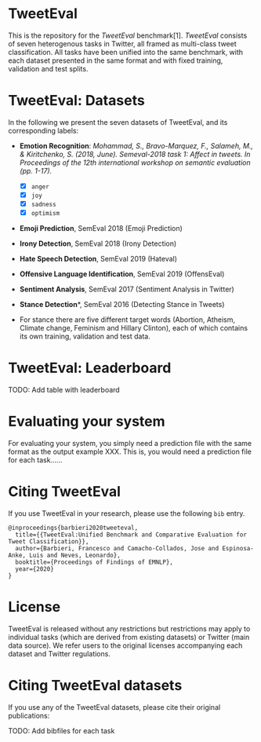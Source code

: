 # TweetEval
This is the repository for the _TweetEval_ benchmark[1]. _TweetEval_ consists of seven heterogenous tasks in Twitter, all framed as multi-class tweet classification. All tasks have been unified into the same benchmark, with each dataset presented in the same format and with fixed training, validation and test splits.

# TweetEval: Datasets

In the following we present the seven datasets of TweetEval, and its corresponding labels:

- **Emotion Recognition**: _Mohammad, S., Bravo-Marquez, F., Salameh, M., & Kiritchenko, S. (2018, June). Semeval-2018 task 1: Affect in tweets. In Proceedings of the 12th international workshop on semantic evaluation (pp. 1-17)._

  - [x] `anger`
  - [x] `joy`
  - [x] `sadness`
  - [x] `optimism`

- **Emoji Prediction**, SemEval 2018 (Emoji Prediction)

- **Irony Detection**, SemEval 2018 (Irony Detection)

- **Hate Speech Detection**, SemEval 2019 (Hateval)

- **Offensive Language Identification**, SemEval 2019 (OffensEval)

- **Sentiment Analysis**, SemEval 2017 (Sentiment Analysis in Twitter)

- **Stance Detection***, SemEval 2016 (Detecting Stance in Tweets)

* For stance there are five different target words (Abortion, Atheism, Climate change, Feminism and Hillary Clinton), each of which contains its own training, validation and test data.

# TweetEval: Leaderboard

TODO: Add table with leaderboard



# Evaluating your system

For evaluating your system, you simply need a prediction file with the same format as the output example XXX. This is, you would need a prediction file for each task......

# Citing TweetEval

If you use TweetEval in your research, please use the following `bib` entry.

```
@inproceedings{barbieri2020tweeteval,
  title={{TweetEval:Unified Benchmark and Comparative Evaluation for Tweet Classification}},
  author={Barbieri, Francesco and Camacho-Collados, Jose and Espinosa-Anke, Luis and Neves, Leonardo},
  booktitle={Proceedings of Findings of EMNLP},
  year={2020}
}
```
# License

TweetEval is released without any restrictions but restrictions may apply to individual tasks (which are derived from existing datasets) or Twitter (main data source). We refer users to the original licenses accompanying each dataset and Twitter regulations.


# Citing TweetEval datasets

If you use any of the TweetEval datasets, please cite their original publications:

TODO: Add bibfiles for each task
